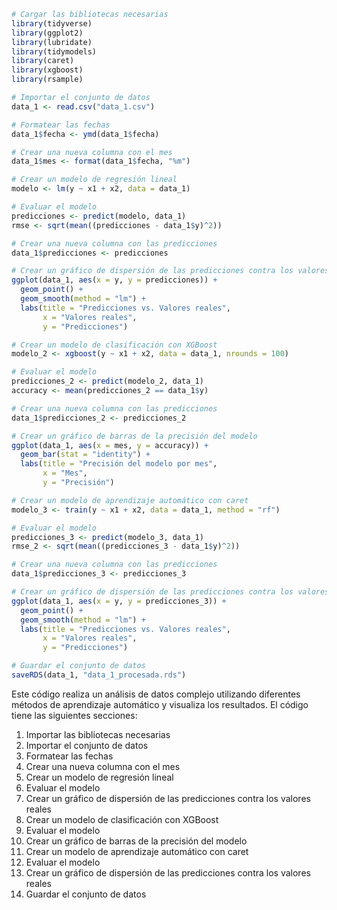 ```r
# Cargar las bibliotecas necesarias
library(tidyverse)
library(ggplot2)
library(lubridate)
library(tidymodels)
library(caret)
library(xgboost)
library(rsample)

# Importar el conjunto de datos
data_1 <- read.csv("data_1.csv")

# Formatear las fechas
data_1$fecha <- ymd(data_1$fecha)

# Crear una nueva columna con el mes
data_1$mes <- format(data_1$fecha, "%m")

# Crear un modelo de regresión lineal
modelo <- lm(y ~ x1 + x2, data = data_1)

# Evaluar el modelo
predicciones <- predict(modelo, data_1)
rmse <- sqrt(mean((predicciones - data_1$y)^2))

# Crear una nueva columna con las predicciones
data_1$predicciones <- predicciones

# Crear un gráfico de dispersión de las predicciones contra los valores reales
ggplot(data_1, aes(x = y, y = predicciones)) +
  geom_point() +
  geom_smooth(method = "lm") +
  labs(title = "Predicciones vs. Valores reales",
       x = "Valores reales",
       y = "Predicciones")

# Crear un modelo de clasificación con XGBoost
modelo_2 <- xgboost(y ~ x1 + x2, data = data_1, nrounds = 100)

# Evaluar el modelo
predicciones_2 <- predict(modelo_2, data_1)
accuracy <- mean(predicciones_2 == data_1$y)

# Crear una nueva columna con las predicciones
data_1$predicciones_2 <- predicciones_2

# Crear un gráfico de barras de la precisión del modelo
ggplot(data_1, aes(x = mes, y = accuracy)) +
  geom_bar(stat = "identity") +
  labs(title = "Precisión del modelo por mes",
       x = "Mes",
       y = "Precisión")

# Crear un modelo de aprendizaje automático con caret
modelo_3 <- train(y ~ x1 + x2, data = data_1, method = "rf")

# Evaluar el modelo
predicciones_3 <- predict(modelo_3, data_1)
rmse_2 <- sqrt(mean((predicciones_3 - data_1$y)^2))

# Crear una nueva columna con las predicciones
data_1$predicciones_3 <- predicciones_3

# Crear un gráfico de dispersión de las predicciones contra los valores reales
ggplot(data_1, aes(x = y, y = predicciones_3)) +
  geom_point() +
  geom_smooth(method = "lm") +
  labs(title = "Predicciones vs. Valores reales",
       x = "Valores reales",
       y = "Predicciones")

# Guardar el conjunto de datos
saveRDS(data_1, "data_1_procesada.rds")
```

Este código realiza un análisis de datos complejo utilizando diferentes métodos de aprendizaje automático y visualiza los resultados. El código tiene las siguientes secciones:

1. Importar las bibliotecas necesarias
2. Importar el conjunto de datos
3. Formatear las fechas
4. Crear una nueva columna con el mes
5. Crear un modelo de regresión lineal
6. Evaluar el modelo
7. Crear un gráfico de dispersión de las predicciones contra los valores reales
8. Crear un modelo de clasificación con XGBoost
9. Evaluar el modelo
10. Crear un gráfico de barras de la precisión del modelo
11. Crear un modelo de aprendizaje automático con caret
12. Evaluar el modelo
13. Crear un gráfico de dispersión de las predicciones contra los valores reales
14. Guardar el conjunto de datos